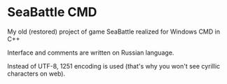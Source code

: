 # SeaBattle CMD
My old (restored) project of game SeaBattle realized for Windows CMD in C++

Interface and comments are written on Russian language.

Instead of UTF-8, 1251 encoding is used (that's why you won't see cyrillic characters on web).
